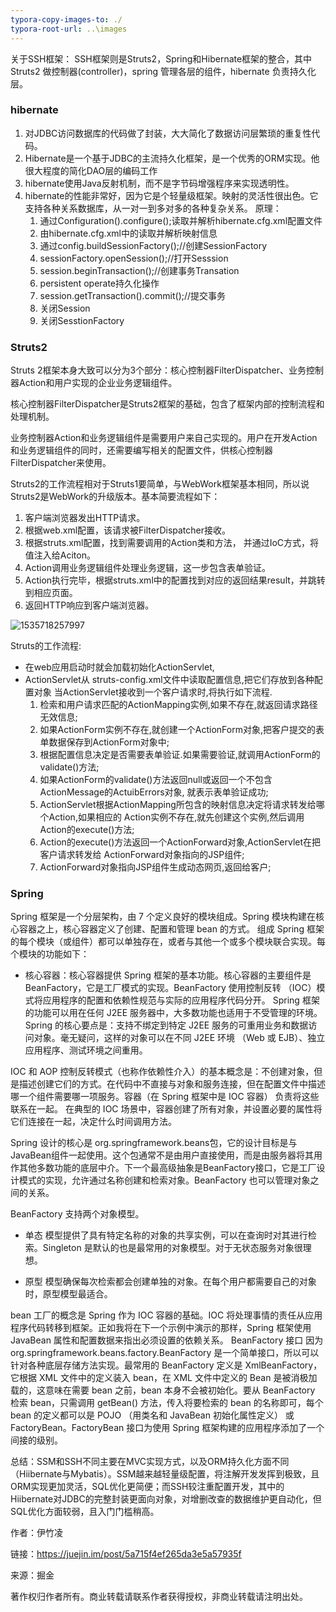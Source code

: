 ```yaml
---
typora-copy-images-to: ./
typora-root-url: ..\images
---
```


关于SSH框架： SSH框架则是Struts2，Spring和Hibernate框架的整合，其中Struts2 做控制器(controller)，spring 管理各层的组件，hibernate 负责持久化层。 

### hibernate

1. 对JDBC访问数据库的代码做了封装，大大简化了数据访问层繁琐的重复性代码。
2. Hibernate是一个基于JDBC的主流持久化框架，是一个优秀的ORM实现。他很大程度的简化DAO层的编码工作
3. hibernate使用Java反射机制，而不是字节码增强程序来实现透明性。
4. hibernate的性能非常好，因为它是个轻量级框架。映射的灵活性很出色。它支持各种关系数据库，从一对一到多对多的各种复杂关系。 原理： 
   1. 通过Configuration().configure();读取并解析hibernate.cfg.xml配置文件 
   2. 由hibernate.cfg.xml中的读取并解析映射信息 
   3. 通过config.buildSessionFactory();//创建SessionFactory 
   4. sessionFactory.openSession();//打开Sesssion 
   5. session.beginTransaction();//创建事务Transation 
   6. persistent operate持久化操作 
   7. session.getTransaction().commit();//提交事务 
   8. 关闭Session 
   9. 关闭SesstionFactory

### Struts2

Struts 2框架本身大致可以分为3个部分：核心控制器FilterDispatcher、业务控制器Action和用户实现的企业业务逻辑组件。

核心控制器FilterDispatcher是Struts2框架的基础，包含了框架内部的控制流程和处理机制。

业务控制器Action和业务逻辑组件是需要用户来自己实现的。用户在开发Action和业务逻辑组件的同时，还需要编写相关的配置文件，供核心控制器FilterDispatcher来使用。 

Struts2的工作流程相对于Struts1要简单，与WebWork框架基本相同，所以说Struts2是WebWork的升级版本。基本简要流程如下：

1. 客户端浏览器发出HTTP请求。
2. 根据web.xml配置，该请求被FilterDispatcher接收。
3. 根据struts.xml配置，找到需要调用的Action类和方法， 并通过IoC方式，将值注入给Aciton。
4. Action调用业务逻辑组件处理业务逻辑，这一步包含表单验证。
5. Action执行完毕，根据struts.xml中的配置找到对应的返回结果result，并跳转到相应页面。
6. 返回HTTP响应到客户端浏览器。

![1535718257997](1535718257997.png)

Struts的工作流程: 

- 在web应用启动时就会加载初始化ActionServlet,
- ActionServlet从 struts-config.xml文件中读取配置信息,把它们存放到各种配置对象 当ActionServlet接收到一个客户请求时,将执行如下流程. 
  1. 检索和用户请求匹配的ActionMapping实例,如果不存在,就返回请求路径无效信息;
  2. 如果ActionForm实例不存在,就创建一个ActionForm对象,把客户提交的表单数据保存到ActionForm对象中; 
  3. 根据配置信息决定是否需要表单验证.如果需要验证,就调用ActionForm的validate()方法; 
  4. 如果ActionForm的validate()方法返回null或返回一个不包含ActionMessage的ActuibErrors对象, 就表示表单验证成功; 
  5. ActionServlet根据ActionMapping所包含的映射信息决定将请求转发给哪个Action,如果相应的 Action实例不存在,就先创建这个实例,然后调用Action的execute()方法; 
  6. Action的execute()方法返回一个ActionForward对象,ActionServlet在把客户请求转发给 ActionForward对象指向的JSP组件; 
  7. ActionForward对象指向JSP组件生成动态网页,返回给客户;

### Spring

Spring 框架是一个分层架构，由 7 个定义良好的模块组成。Spring 模块构建在核心容器之上，核心容器定义了创建、配置和管理 bean 的方式。 组成 Spring 框架的每个模块（或组件）都可以单独存在，或者与其他一个或多个模块联合实现。每个模块的功能如下： 

- 核心容器：核心容器提供 Spring 框架的基本功能。核心容器的主要组件是 BeanFactory，它是工厂模式的实现。BeanFactory 使用控制反转 （IOC）模式将应用程序的配置和依赖性规范与实际的应用程序代码分开。 Spring 框架的功能可以用在任何 J2EE 服务器中，大多数功能也适用于不受管理的环境。Spring 的核心要点是：支持不绑定到特定 J2EE 服务的可重用业务和数据访问对象。毫无疑问，这样的对象可以在不同 J2EE 环境 （Web 或 EJB）、独立应用程序、测试环境之间重用。

IOC 和 AOP 控制反转模式（也称作依赖性介入）的基本概念是：不创建对象，但是描述创建它们的方式。在代码中不直接与对象和服务连接，但在配置文件中描述哪一个组件需要哪一项服务。容器（在 Spring 框架中是 IOC 容器） 负责将这些联系在一起。 在典型的 IOC 场景中，容器创建了所有对象，并设置必要的属性将它们连接在一起，决定什么时间调用方法。

Spring 设计的核心是 org.springframework.beans包，它的设计目标是与JavaBean组件一起使用。这个包通常不是由用户直接使用，而是由服务器将其用作其他多数功能的底层中介。下一个最高级抽象是BeanFactory接口，它是工厂设计模式的实现，允许通过名称创建和检索对象。BeanFactory 也可以管理对象之间的关系。 

BeanFactory 支持两个对象模型。

- 单态 模型提供了具有特定名称的对象的共享实例，可以在查询时对其进行检索。Singleton 是默认的也是最常用的对象模型。对于无状态服务对象很理想。 

- 原型 模型确保每次检索都会创建单独的对象。在每个用户都需要自己的对象时，原型模型最适合。 

bean 工厂的概念是 Spring 作为 IOC 容器的基础。IOC 将处理事情的责任从应用程序代码转移到框架。正如我将在下一个示例中演示的那样，Spring 框架使用 JavaBean 属性和配置数据来指出必须设置的依赖关系。 BeanFactory 接口 因为 org.springframework.beans.factory.BeanFactory 是一个简单接口，所以可以针对各种底层存储方法实现。最常用的 BeanFactory 定义是 XmlBeanFactory，它根据 XML 文件中的定义装入 bean，在 XML 文件中定义的 Bean 是被消极加载的，这意味在需要 bean 之前，bean 本身不会被初始化。要从 BeanFactory 检索 bean，只需调用 getBean() 方法，传入将要检索的 bean 的名称即可，每个 bean 的定义都可以是 POJO （用类名和 JavaBean 初始化属性定义） 或 FactoryBean。FactoryBean 接口为使用 Spring 框架构建的应用程序添加了一个间接的级别。 

总结：SSM和SSH不同主要在MVC实现方式，以及ORM持久化方面不同（Hiibernate与Mybatis）。SSM越来越轻量级配置，将注解开发发挥到极致，且ORM实现更加灵活，SQL优化更简便；而SSH较注重配置开发，其中的Hiibernate对JDBC的完整封装更面向对象，对增删改查的数据维护更自动化，但SQL优化方面较弱，且入门门槛稍高。

作者：伊竹凌

链接：https://juejin.im/post/5a715f4ef265da3e5a57935f

来源：掘金

著作权归作者所有。商业转载请联系作者获得授权，非商业转载请注明出处。